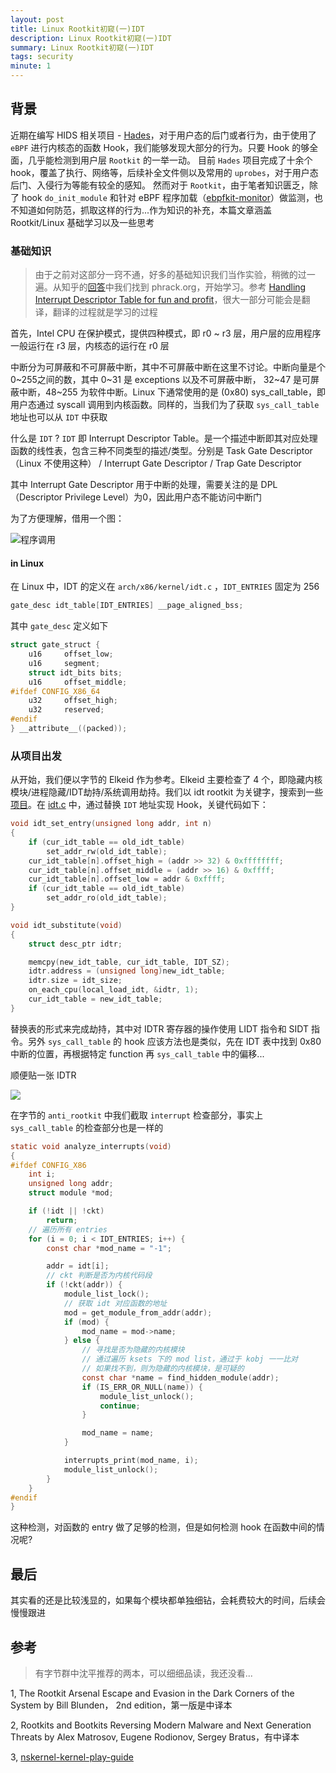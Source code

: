 ```yaml
---
layout: post
title: Linux Rootkit初窥(一)IDT
description: Linux Rootkit初窥(一)IDT
summary: Linux Rootkit初窥(一)IDT
tags: security
minute: 1
---
```


## 背景

近期在编写 HIDS 相关项目 - [Hades](https://github.com/chriskaliX/Hades)，对于用户态的后门或者行为，由于使用了 `eBPF` 进行内核态的函数 Hook，我们能够发现大部分的行为。只要 Hook 的够全面，几乎能检测到用户层 `Rootkit` 的一举一动。
目前 `Hades` 项目完成了十余个 hook，覆盖了执行、网络等，后续补全文件侧以及常用的 `uprobes`，对于用户态后门、入侵行为等能有较全的感知。
然而对于 `Rootkit`，由于笔者知识匮乏，除了 hook `do_init_module` 和针对 eBPF 程序加载（[ebpfkit-monitor](https://github.com/Gui774ume/ebpfkit-monitor)）做监测，也不知道如何防范，抓取这样的行为...作为知识的补充，本篇文章涵盖 Rootkit/Linux 基础学习以及一些思考

### 基础知识

> 由于之前对这部分一窍不通，好多的基础知识我们当作实验，稍微的过一遍。从知乎的[回答](https://www.zhihu.com/question/33695415)中我们找到 phrack.org，开始学习。参考 [Handling Interrupt Descriptor Table for fun and profit](http://phrack.org/issues/59/4.html)，很大一部分可能会是翻译，翻译的过程就是学习的过程

首先，Intel CPU 在保护模式，提供四种模式，即 r0 ~ r3 层，用户层的应用程序一般运行在 r3 层，内核态的运行在 r0 层

中断分为可屏蔽和不可屏蔽中断，其中不可屏蔽中断在这里不讨论。中断向量是个0~255之间的数，其中 0~31 是 exceptions 以及不可屏蔽中断， 32~47 是可屏蔽中断，48~255 为软件中断。Linux 下通常使用的是 (0x80) sys_call_table，即用户态通过 syscall 调用到内核函数。同样的，当我们为了获取 `sys_call_table` 地址也可以从 `IDT` 中获取

什么是 `IDT` ?  `IDT` 即 Interrupt Descriptor Table。是一个描述中断即其对应处理函数的线性表，包含三种不同类型的描述/类型。分别是 Task Gate Descriptor（Linux 不使用这种） / Interrupt Gate Descriptor / Trap Gate Descriptor

其中 Interrupt Gate Descriptor 用于中断的处理，需要关注的是 DPL（Descriptor Privilege Level）为0，因此用户态不能访问中断门

为了方便理解，借用一个图：

![程序调用](https://upload-images.jianshu.io/upload_images/2020390-fd9d366c674c96fd.jpg?imageMogr2/auto-orient/strip|imageView2/2/w/1200/format/webp)

#### in Linux

在 Linux 中，IDT 的定义在 `arch/x86/kernel/idt.c` ，`IDT_ENTRIES` 固定为 256

```c
gate_desc idt_table[IDT_ENTRIES] __page_aligned_bss;
```

其中 `gate_desc` 定义如下

```c
struct gate_struct {
    u16     offset_low;
    u16     segment;
    struct idt_bits bits;
    u16     offset_middle;
#ifdef CONFIG_X86_64
    u32     offset_high;
    u32     reserved;
#endif
} __attribute__((packed));
```

### 从项目出发

从开始，我们便以字节的 Elkeid 作为参考。Elkeid 主要检查了 4 个，即隐藏内核模块/进程隐藏/IDT劫持/系统调用劫持。我们以 idt rootkit 为关键字，搜索到一些[项目](https://github.com/kaneschutzman/linux-rootkit)。在 [idt.c](https://github.com/kaneschutzman/linux-rootkit/blob/5dcb228a86f67773d6e2b92276e59cf030b52c23/src/idt.c) 中，通过替换 `IDT` 地址实现 Hook，关键代码如下：

```c
void idt_set_entry(unsigned long addr, int n)
{
    if (cur_idt_table == old_idt_table)
        set_addr_rw(old_idt_table);
    cur_idt_table[n].offset_high = (addr >> 32) & 0xffffffff;
    cur_idt_table[n].offset_middle = (addr >> 16) & 0xffff;
    cur_idt_table[n].offset_low = addr & 0xffff;
    if (cur_idt_table == old_idt_table)
        set_addr_ro(old_idt_table);
}

void idt_substitute(void)
{
    struct desc_ptr idtr;

    memcpy(new_idt_table, cur_idt_table, IDT_SZ);
    idtr.address = (unsigned long)new_idt_table;
    idtr.size = idt_size;
    on_each_cpu(local_load_idt, &idtr, 1);
    cur_idt_table = new_idt_table;
}
```

替换表的形式来完成劫持，其中对 IDTR 寄存器的操作使用 LIDT 指令和 SIDT 指令。另外 `sys_call_table` 的 hook 应该方法也是类似，先在 IDT 表中找到 0x80 中断的位置，再根据特定 function 再 `sys_call_table` 中的偏移...

顺便贴一张 IDTR

![](https://gimg2.baidu.com/image_search/src=http%3A%2F%2Fimg.it610.com%2Fimage%2Finfo9%2F3a4a1cf12b0940c3a8115008a28511bd.jpg&refer=http%3A%2F%2Fimg.it610.com&app=2002&size=f9999,10000&q=a80&n=0&g=0n&fmt=auto?sec=1650278847&t=cec7d575642e0f888777f63f0507bee7)

在字节的 `anti_rootkit` 中我们截取 `interrupt` 检查部分，事实上 `sys_call_table` 的检查部分也是一样的

```c
static void analyze_interrupts(void)
{
#ifdef CONFIG_X86
    int i;
    unsigned long addr;
    struct module *mod;

    if (!idt || !ckt)
        return;
    // 遍历所有 entries
    for (i = 0; i < IDT_ENTRIES; i++) {
        const char *mod_name = "-1"; 

        addr = idt[i];
        // ckt 判断是否为内核代码段
        if (!ckt(addr)) {
            module_list_lock();
            // 获取 idt 对应函数的地址
            mod = get_module_from_addr(addr);
            if (mod) {
                mod_name = mod->name;
            } else {
                // 寻找是否为隐藏的内核模块
                // 通过遍历 ksets 下的 mod list，通过于 kobj 一一比对
                // 如果找不到，则为隐藏的内核模块，是可疑的
                const char *name = find_hidden_module(addr);
                if (IS_ERR_OR_NULL(name)) {
                    module_list_unlock();
                    continue;
                }

                mod_name = name;
            }

            interrupts_print(mod_name, i);
            module_list_unlock();
        }
    }
#endif
}
```

这种检测，对函数的 entry 做了足够的检测，但是如何检测 hook 在函数中间的情况呢?

## 最后

其实看的还是比较浅显的，如果每个模块都单独细钻，会耗费较大的时间，后续会慢慢跟进

## 参考

> 有字节群中沈平推荐的两本，可以细细品读，我还没看...

1, The Rootkit Arsenal Escape and Evasion in the Dark Corners of the System by Bill Blunden， 2nd edition，第一版是中译本

2, Rootkits and Bootkits Reversing Modern Malware and Next Generation Threats by Alex Matrosov, Eugene Rodionov, Sergey Bratus，有中译本

3, [nskernel-kernel-play-guide](https://nskernel.gitbook.io/kernel-play-guide/hacking-interrupts-exceptions-and-trap-handlers/hooking-an-idt-handler)
